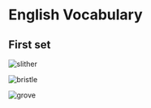 # English Vocabulary
 
## First set

![slither](/vocab/english/slither.png)

![bristle](/vocab/english/bristle.png)

![grove](/vocab/english/grove.png)
